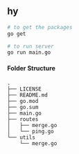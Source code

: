 ## hy 



```bash 
# to get the packages
go get 

# to run server
go run main.go

```

#### Folder Structure

```
.
├── LICENSE
├── README.md
├── go.mod
├── go.sum
├── main.go
├── routes
│   ├── merge.go
│   └── ping.go
└── utils
    └── merge.go

```